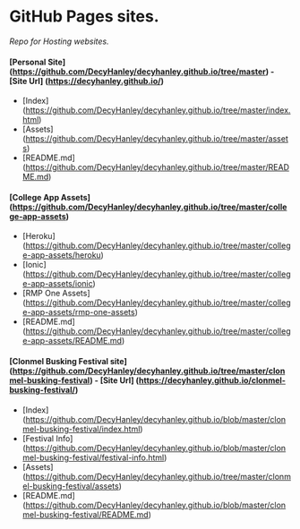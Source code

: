 # GitHub Pages sites.

*Repo for Hosting websites.*

#### [Personal Site] (https://github.com/DecyHanley/decyhanley.github.io/tree/master) - [Site Url] (https://decyhanley.github.io/)

* [Index] (https://github.com/DecyHanley/decyhanley.github.io/tree/master/index.html)
* [Assets] (https://github.com/DecyHanley/decyhanley.github.io/tree/master/assets)
* [README.md] (https://github.com/DecyHanley/decyhanley.github.io/tree/master/README.md)

#### [College App Assets] (https://github.com/DecyHanley/decyhanley.github.io/tree/master/college-app-assets)

* [Heroku] (https://github.com/DecyHanley/decyhanley.github.io/tree/master/college-app-assets/heroku)
* [Ionic] (https://github.com/DecyHanley/decyhanley.github.io/tree/master/college-app-assets/ionic)
* [RMP One Assets] (https://github.com/DecyHanley/decyhanley.github.io/tree/master/college-app-assets/rmp-one-assets)
* [README.md] (https://github.com/DecyHanley/decyhanley.github.io/tree/master/college-app-assets/README.md)

#### [Clonmel Busking Festival site] (https://github.com/DecyHanley/decyhanley.github.io/tree/master/clonmel-busking-festival)  - [Site Url] (https://decyhanley.github.io/clonmel-busking-festival/)

* [Index] (https://github.com/DecyHanley/decyhanley.github.io/blob/master/clonmel-busking-festival/index.html)
* [Festival Info] (https://github.com/DecyHanley/decyhanley.github.io/blob/master/clonmel-busking-festival/festival-info.html)
* [Assets] (https://github.com/DecyHanley/decyhanley.github.io/tree/master/clonmel-busking-festival/assets)
* [README.md] (https://github.com/DecyHanley/decyhanley.github.io/blob/master/clonmel-busking-festival/README.md)
